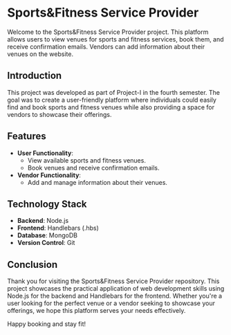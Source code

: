 # Sports&Fitness Service Provider

Welcome to the Sports&Fitness Service Provider project. This platform allows users to view venues for sports and fitness services, book them, and receive confirmation emails. Vendors can add information about their venues on the website.

## Introduction

This project was developed as part of Project-I in the fourth semester. The goal was to create a user-friendly platform where individuals could easily find and book sports and fitness venues while also providing a space for vendors to showcase their offerings.

## Features

- **User Functionality**: 
  - View available sports and fitness venues.
  - Book venues and receive confirmation emails.
- **Vendor Functionality**: 
  - Add and manage information about their venues.

## Technology Stack

- **Backend**: Node.js
- **Frontend**: Handlebars (.hbs)
- **Database**: MongoDB
- **Version Control**: Git

## Conclusion

Thank you for visiting the Sports&Fitness Service Provider repository. This project showcases the practical application of web development skills using Node.js for the backend and Handlebars for the frontend. Whether you're a user looking for the perfect venue or a vendor seeking to showcase your offerings, we hope this platform serves your needs effectively.

Happy booking and stay fit!
